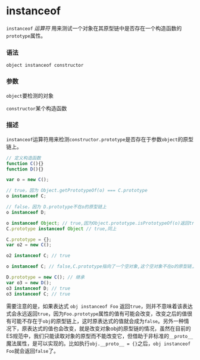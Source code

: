 instanceof
=========

```instanceof``` _运算符_ 用来测试一个对象在其原型链中是否存在一个构造函数的 ```prototype```属性。

### 语法
```object instanceof constructor```

### 参数
```object```要检测的对象

```constructor```某个构造函数

### 描述
```instanceof```运算符用来检测```constructor.prototype```是否存在于参数```object```的原型链上。

```JavaScript
// 定义构造函数
function C(){} 
function D(){} 

var o = new C();

// true，因为 Object.getPrototypeOf(o) === C.prototype
o instanceof C; 

// false，因为 D.prototype不在o的原型链上
o instanceof D; 

o instanceof Object; // true,因为Object.prototype.isPrototypeOf(o)返回true
C.prototype instanceof Object // true,同上

C.prototype = {};
var o2 = new C();

o2 instanceof C; // true

o instanceof C; // false,C.prototype指向了一个空对象,这个空对象不在o的原型链上.

D.prototype = new C(); // 继承
var o3 = new D();
o3 instanceof D; // true
o3 instanceof C; // true
```
需要注意的是，如果表达式 ```obj instanceof Foo``` 返回```true```，则并不意味着该表达式会永远返回```true```，因为```Foo.prototype```属性的值有可能会改变，改变之后的值很有可能不存在于```obj```的原型链上，这时原表达式的值就会成为```false```。另外一种情况下，原表达式的值也会改变，就是改变对象obj的原型链的情况，虽然在目前的ES规范中，我们只能读取对象的原型而不能改变它，但借助于非标准的```__proto__```魔法属性，是可以实现的。比如执行```obj.__proto__ = {}```之后，```obj instanceof Foo```就会返回```false```了。
